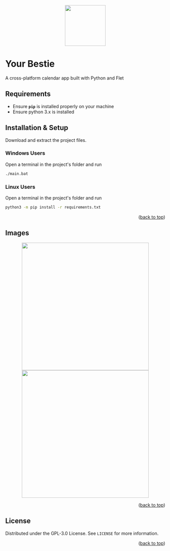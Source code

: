 <a id="readme-top"></a>
<p align="center">
  <img src="https://github.com/user-attachments/assets/df97e8a6-1a4c-4888-904e-f12a02e686d1" width="128"/>
</p>

# Your Bestie
A cross-platform calendar app built with Python and Flet

## Requirements
- Ensure **`pip`** is installed properly on your machine
- Ensure python 3.x is installed

## Installation & Setup
Download and extract the project files.
   
### **Windows Users**
Open a terminal in the project's folder and run
   ```sh
   ./main.bat
  ```

### **Linux Users**
Open a terminal in the project's folder and run
   ```sh
   python3 -m pip install -r requirements.txt
  ```

<p align="right">(<a href="#readme-top">back to top</a>)</p>

## Images
<p align="center">
  <img src="https://github.com/user-attachments/assets/fecde1c4-59a1-48d0-ac90-a0f437fb3cf0" width="400px" height=auto/>
  <img src="https://github.com/user-attachments/assets/09fe21a1-920f-46f5-b3e3-821f234c9e3c" width="400px" height=auto/>
</p>

<p align="right">(<a href="#readme-top">back to top</a>)</p>

## License
Distributed under the GPL-3.0 License. See `LICENSE` for more information.

<p align="right">(<a href="#readme-top">back to top</a>)</p>
